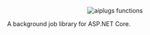 <p align="center">
  <img src="https://aiplugs.github.io/img/logo.png" alt="aiplugs functions"> 
</p>

A background job library for ASP.NET Core.
